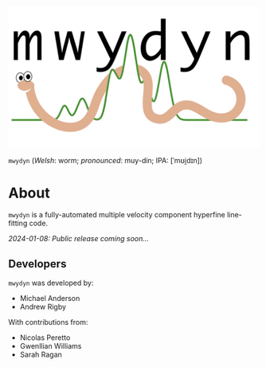 <p align="center">
<img src="logo.png" alt="" width="512"/>
</p>

`mwydyn` (*Welsh*: worm; *pronounced*: muy-din; IPA: [ˈmʊi̯dɪn])

# About

`mwydyn` is a fully-automated multiple velocity component hyperfine line-fitting code.

*2024-01-08: Public release coming soon...*

## Developers

`mwydyn` was developed by:
* Michael Anderson
* Andrew Rigby

With contributions from:
* Nicolas Peretto
* Gwenllian Williams
* Sarah Ragan
